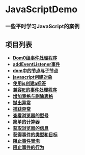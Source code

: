 # JavaScriptDemo

### 一些平时学习JavaScript的案例

## 项目列表

- **[Dom0级事件处理程序](http://meishadevs.com/JavaScriptDemo/Dom0%E7%BA%A7%E4%BA%8B%E4%BB%B6%E5%A4%84%E7%90%86%E7%A8%8B%E5%BA%8F/)**
- **[addEventListener事件](http://meishadevs.com/JavaScriptDemo/addEventListener%E4%BA%8B%E4%BB%B6/)**
- **[dom中的节点与子节点](http://meishadevs.com/JavaScriptDemo/dom%E4%B8%AD%E7%9A%84%E8%8A%82%E7%82%B9%E4%B8%8E%E5%AD%90%E8%8A%82%E7%82%B9/)**
- **[javascript创建对象](http://meishadevs.com/JavaScriptDemo/javascript%E5%88%9B%E5%BB%BA%E5%AF%B9%E8%B1%A1/)**
- **[使用js创建a标签](http://meishadevs.com/JavaScriptDemo/%E4%BD%BF%E7%94%A8js%E5%88%9B%E5%BB%BAa%E6%A0%87%E7%AD%BE/)**
- **[兼容IE的事件处理程序](http://meishadevs.com/JavaScriptDemo/%E5%85%BC%E5%AE%B9IE%E7%9A%84%E4%BA%8B%E4%BB%B6%E5%A4%84%E7%90%86%E7%A8%8B%E5%BA%8F/)**
- **[增加表格与删除表格](http://meishadevs.com/JavaScriptDemo/%E5%A2%9E%E5%8A%A0%E8%A1%A8%E6%A0%BC%E4%B8%8E%E5%88%A0%E9%99%A4%E8%A1%A8%E6%A0%BC/)**
- **[抛出异常](http://meishadevs.com/JavaScriptDemo/%E6%8A%9B%E5%87%BA%E5%BC%82%E5%B8%B8/)**
- **[捕获异常](http://meishadevs.com/JavaScriptDemo/%E6%8D%95%E8%8E%B7%E5%BC%82%E5%B8%B8/)**
- **[查看浏览器的型号](http://meishadevs.com/JavaScriptDemo/%E6%9F%A5%E7%9C%8B%E6%B5%8F%E8%A7%88%E5%99%A8%E7%9A%84%E5%9E%8B%E5%8F%B7/)**
- **[简单的计算器](http://meishadevs.com/JavaScriptDemo/%E7%AE%80%E5%8D%95%E7%9A%84%E8%AE%A1%E7%AE%97%E5%99%A8/)**
- **[获取浏览器的信息](http://meishadevs.com/JavaScriptDemo/%E8%8E%B7%E5%8F%96%E6%B5%8F%E8%A7%88%E5%99%A8%E7%9A%84%E4%BF%A1%E6%81%AF/)**
- **[获得事件的类型和目标](http://meishadevs.com/JavaScriptDemo/%E8%8E%B7%E5%BE%97%E4%BA%8B%E4%BB%B6%E7%9A%84%E7%B1%BB%E5%9E%8B%E5%92%8C%E7%9B%AE%E6%A0%87/)**
- **[阻止事件冒泡](http://meishadevs.com/JavaScriptDemo/%E9%98%BB%E6%AD%A2%E4%BA%8B%E4%BB%B6%E5%86%92%E6%B3%A1/)**
- **[阻止事件的行为](http://meishadevs.com/JavaScriptDemo/%E9%98%BB%E6%AD%A2%E4%BA%8B%E4%BB%B6%E7%9A%84%E8%A1%8C%E4%B8%BA/)**
